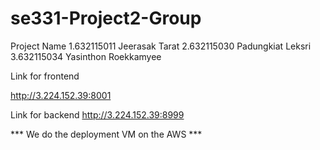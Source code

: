 # se331-Project2-Group

Project Name
1.632115011 Jeerasak Tarat
2.632115030 Padungkiat Leksri
3.632115034 Yasinthon Roekkamyee

Link for frontend

http://3.224.152.39:8001

Link for backend
http://3.224.152.39:8999

*** We do the deployment VM on the AWS ***
